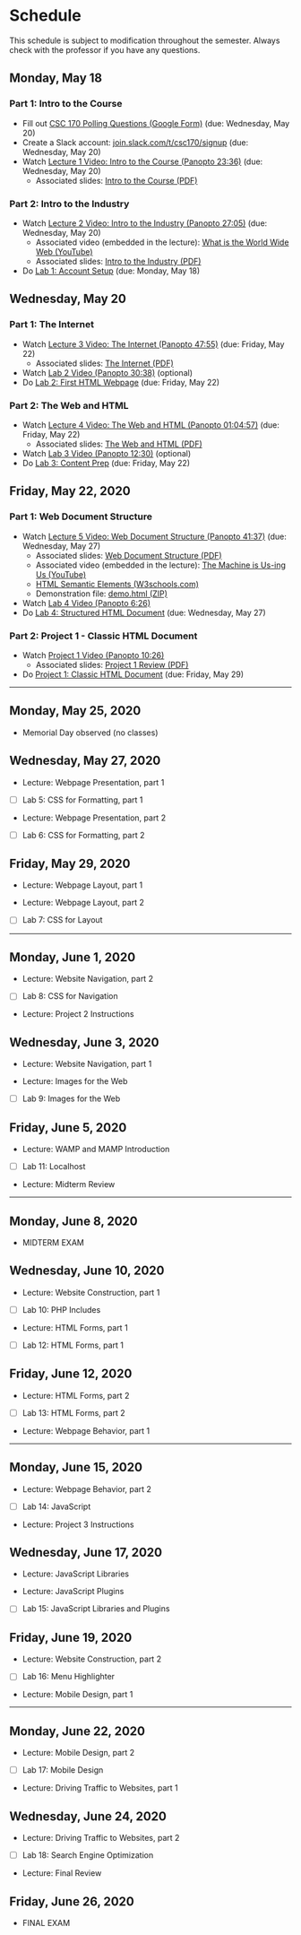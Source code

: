 # Schedule
This schedule is subject to modification throughout the semester. Always check with the professor if you have any questions.

## Monday, May 18 

### Part 1: Intro to the Course

- Fill out [CSC 170 Polling Questions (Google Form)](https://forms.gle/5NwC8bxfyBb29fvJ8) (due: Wednesday, May 20)
- Create a Slack account: [ join.slack.com/t/csc170/signup](https://join.slack.com/t/csc170/signup) (due: Wednesday, May 20)
- Watch [Lecture 1 Video: Intro to the Course (Panopto 23:36)](https://rochester.hosted.panopto.com/Panopto/Pages/Viewer.aspx?id=46ca07f7-926d-481a-935a-abbe013e4696) (due: Wednesday, May 20)
  - Associated slides: [Intro to the Course (PDF)](01a-intro-to-the-course/intro-to-the-course.pdf)

### Part 2: Intro to the Industry

- Watch  [Lecture 2 Video: Intro to the Industry (Panopto 27:05)](https://rochester.hosted.panopto.com/Panopto/Pages/Viewer.aspx?id=c50c0d76-cff4-4054-9e3b-abbf0130dca4) (due: Wednesday, May 20)
  - Associated video (embedded in the lecture): [What is the World Wide Web (YouTube)](https://youtu.be/J8hzJxb0rpc)
  - Associated slides: [Intro to the Industry (PDF)](01b-intro-to-the-industry/intro-to-the-industry.pdf)
- Do [Lab 1: Account Setup](https://docs.csc170.org/lab01-account-setup/instructions.html) (due: Monday, May 18)

## Wednesday, May 20
### Part 1: The Internet

- Watch [Lecture 3 Video: The Internet (Panopto 47:55)](https://rochester.hosted.panopto.com/Panopto/Pages/Viewer.aspx?id=777f85e7-a909-449f-8eb9-abc0015e8879) (due: Friday, May 22)
  - Associated slides: [The Internet (PDF)](02a-the-internet/the-internet.pdf)
- Watch [Lab 2 Video (Panopto 30:38)](https://rochester.hosted.panopto.com/Panopto/Pages/Viewer.aspx?id=afd34ff9-e643-4051-9808-abc100eda36c) (optional)
- Do [Lab 2: First HTML Webpage](lab02-first-html-webpage/instructions.md) (due: Friday, May 22)

### Part 2: The Web and HTML

- Watch [Lecture 4 Video: The Web and HTML (Panopto 01:04:57)](https://rochester.hosted.panopto.com/Panopto/Pages/Viewer.aspx?id=98f6ddba-2b74-4101-a68e-abc1013bc223) (due: Friday, May 22)
  - Associated slides: [The Web and HTML (PDF)](02b-the-web-and-html/the-web-and-html.pdf)
- Watch [Lab 3 Video (Panopto 12:30)](https://rochester.hosted.panopto.com/Panopto/Pages/Viewer.aspx?id=d802d4fb-4314-4051-8c41-abc10168f2a5) (optional)
- Do [Lab 3: Content Prep](lab03-content-prep/instructions.md) (due: Friday, May 22)

## Friday, May 22, 2020

### Part 1: Web Document Structure

- Watch [Lecture 5 Video: Web Document Structure (Panopto 41:37)](https://rochester.hosted.panopto.com/Panopto/Pages/Viewer.aspx?id=3eeb0b78-9a54-4d69-8aa7-abc3000a2ba4) (due: Wednesday, May 27)
  - Associated slides: [Web Document Structure (PDF)](03a-web-document-structure/web-document-structure.pdf)
  - Associated video (embedded in the lecture): [The Machine is Us-ing Us (YouTube)](https://youtu.be/NLlGopyXT_g)
  - [HTML Semantic Elements (W3schools.com)](https://www.w3schools.com/html/html5_semantic_elements.asp)
  - Demonstration file: [demo.html (ZIP)](03a-web-document-structure/demo.zip)
- Watch [Lab 4 Video (Panopto 6:26)](https://rochester.hosted.panopto.com/Panopto/Pages/Viewer.aspx?id=790318ef-753d-4dd2-b4cd-abc300e44c84) 
- Do [Lab 4: Structured HTML Document](lab04-structured-html-document/instructions.md) (due: Wednesday, May 27)

### Part 2: Project 1 - Classic HTML Document

- Watch [Project 1 Video (Panopto 10:26)](https://rochester.hosted.panopto.com/Panopto/Pages/Viewer.aspx?id=eb2e44b4-b3b7-4711-a564-abc301292fe0)
  - Associated slides: [Project 1 Review (PDF)](03b-project1-review/project1-review.pdf)
- Do [Project 1: Classic HTML Document](project01-classic-html-document/instructions.md) (due: Friday, May 29)


<hr>

## Monday, May 25, 2020
- Memorial Day observed (no classes)

## Wednesday, May 27, 2020
- Lecture: Webpage Presentation, part 1

- [ ] Lab 5: CSS for Formatting, part 1

- Lecture: Webpage Presentation, part 2

- [ ] Lab 6: CSS for Formatting, part 2

## Friday, May 29, 2020
- Lecture: Webpage Layout, part 1

- Lecture: Webpage Layout, part 2

- [ ] Lab 7: CSS for Layout


<hr>

## Monday, June 1, 2020
- Lecture: Website Navigation, part 2

- [ ] Lab 8: CSS for Navigation

- Lecture: Project 2 Instructions

## Wednesday, June 3, 2020
- Lecture: Website Navigation, part 1

- Lecture: Images for the Web

- [ ] Lab 9: Images for the Web

## Friday, June 5, 2020
- Lecture: WAMP and MAMP Introduction

- [ ] Lab 11: Localhost

- Lecture: Midterm Review


<hr>

## Monday, June 8, 2020
- MIDTERM EXAM

## Wednesday, June 10, 2020
- Lecture: Website Construction, part 1

- [ ] Lab 10: PHP Includes

- Lecture: HTML Forms, part 1

- [ ] Lab 12: HTML Forms, part 1

## Friday, June 12, 2020
- Lecture: HTML Forms, part 2

- [ ] Lab 13: HTML Forms, part 2

- Lecture: Webpage Behavior, part 1


<hr>

## Monday, June 15, 2020
- Lecture: Webpage Behavior, part 2

- [ ] Lab 14: JavaScript

- Lecture: Project 3 Instructions

## Wednesday, June 17, 2020
- Lecture: JavaScript Libraries 

- Lecture: JavaScript Plugins

- [ ] Lab 15: JavaScript Libraries and Plugins

## Friday, June 19, 2020
- Lecture: Website Construction, part 2

- [ ] Lab 16: Menu Highlighter

- Lecture: Mobile Design, part 1


<hr>

## Monday, June 22, 2020
- Lecture: Mobile Design, part 2

- [ ] Lab 17: Mobile Design

- Lecture: Driving Traffic to Websites, part 1

## Wednesday, June 24, 2020
- Lecture: Driving Traffic to Websites, part 2

- [ ] Lab 18: Search Engine Optimization

- Lecture: Final Review

## Friday, June 26, 2020
- FINAL EXAM

